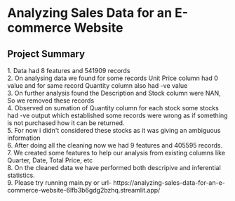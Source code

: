 <h1> Analyzing Sales Data for an E-commerce Website </h1>

<h2>Project Summary</h2>
    1. Data had 8 features and 541909 records<br>
    2. On analysing data we found for some records Unit Price column had 0 value and for same record Quantity column also had -ve value<br>
    3. On further analysis found the Description and Stock column were NAN, So we removed these records<br>
    4. Observed on sumation of Quantity column for each stock some stocks had -ve output which established some records were wrong as if something is not purchased how it can be returned. <br>
    5. For now i didn't considered these stocks as it was giving an ambiguous information<br>
    6. After doing all the cleaning now we had 9 features and 405595 records.<br>
    7. We created some features to help our analysis from existing columns like Quarter, Date, Total Price, etc<br>
    8. On the cleaned data we have performed both descripive and inferential statistics.<br>
    9. Please try running main.py or url- https://analyzing-sales-data-for-an-e-commerce-website-6lfb3b6gdg2bzhq.streamlit.app/ <br>
    
